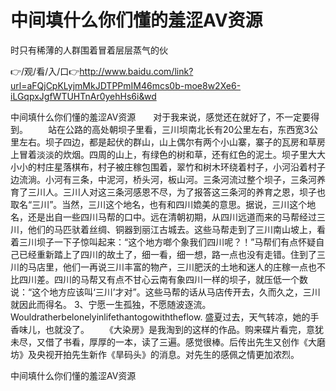 # 中间填什么你们懂的羞涩AV资源
时只有稀薄的人群围着冒着层层蒸气的伙

👉/观/看/入/口👉http://www.baidu.com/link?url=aFQjCpKLyjmMkJDTPPmIM46mcs0b-moe8w2Xe6-iLGqpxJgfWTUHTnAr0yehHs6i&wd

中间填什么你们懂的羞涩AV资源　　对于我来说，感觉还在就好了，不一定要得到。
　　站在公路的高处朝坝子里看，三川坝南北长有20公里左右，东西宽3公里左右。坝子四边，都是起伏的群山，山上偶尔有两个小山寨，寨子的瓦房和草房上冒着淡淡的炊烟。四周的山上，有绿色的树和草，还有红色的泥土。坝子里大大小小的村庄星落棋布，村子被庄稼包围着，翠竹和树木环绕着村子，小河沿着村子边流淌。小河有三条，中泥河，桥头河，板山河。三条河流过整个坝子，三条河养育了三川人。三川人对这三条河感恩不尽，为了报答这三条河的养育之恩，坝子也取名“三川”。当然，三川这个地名，也有和四川嫓美的意思。据说，三川这个地名，还是出自一些四川马帮的口中。远在清朝初期，从四川远道而来的马帮经过三川，他们的马匹驮着丝绸、铜器到丽江古城去。这些马帮走到了三川南山坡上，看着三川坝子一下子惊叫起来：“这个地方啷个象我们四川呢？！”马帮们有点怀疑自己已经重新踏上了四川的故土了，细一看，细一想，路一点也没有走错。住到了三川的马店里，他们一再说三川丰富的物产，三川肥沃的土地和迷人的庄稼一点也不比四川差。四川的马帮又有点不甘心云南有象四川一样的坝子，就压低一个数说：“这个地方应该叫‘三川’才对”。这些马帮的话从马店传开去，久而久之，三川就因此而得名。
	3、宁愿一生孤独，不愿随波逐流。Wouldratherbelonelyinlifethantogowiththeflow.
盛夏过去，天气转凉，她的手香味儿，也就没了。
　　《大染房》是我淘到的这样的作品。购来碟片看完，意犹未尽，又借了书看，厚厚的一本，读了三遍。感觉很棒。后传出先生又创作《大磨坊》及央视开拍先生新作《旱码头》的消息。对先生的感佩之情更加浓烈。

中间填什么你们懂的羞涩AV资源

